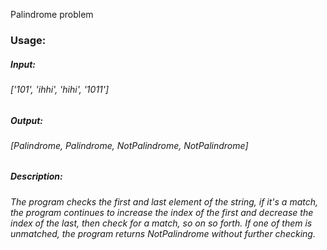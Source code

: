 Palindrome problem
### Usage:
##### Input: 
###### ['101', 'ihhi', 'hihi', '1011']
##### Output: 
###### [Palindrome, Palindrome, NotPalindrome, NotPalindrome]
##### Description: 
###### The program checks the first and last element of the string, if it's a match, the program continues to increase the index of the first and decrease the index of the last, then check for a match, so on so forth. If one of them is unmatched, the program returns NotPalindrome without further checking. 
